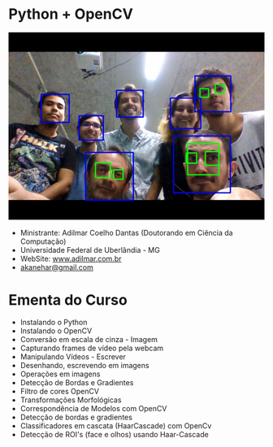 # Python + OpenCV 

![alt text](https://raw.githubusercontent.com/Adilmar/python_opencv/master/codes/images/001.jpg)

- Ministrante: Adilmar Coelho Dantas (Doutorando em Ciência da Computação) 
- Universidade Federal de Uberlândia - MG
- WebSite: www.adilmar.com.br
- akanehar@gmail.com


# Ementa do Curso 

- Instalando o Python
- Instalando o OpenCV
- Conversão em escala de cinza - Imagem
- Capturando frames de vídeo pela webcam
- Manipulando Vídeos - Escrever
- Desenhando, escrevendo em imagens
- Operações em imagens
- Detecção de Bordas e Gradientes
- Filtro de cores OpenCV
- Transformações Morfológicas
- Correspondência de Modelos com OpenCV
- Detecção de bordas e gradientes
- Classificadores em cascata (HaarCascade) com OpenCv
- Detecção de ROI's (face e olhos) usando Haar-Cascade